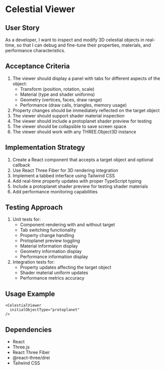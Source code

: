 # Celestial Viewer

## User Story
As a developer, I want to inspect and modify 3D celestial objects in real-time, so that I can debug and fine-tune their properties, materials, and performance characteristics.

## Acceptance Criteria
1. The viewer should display a panel with tabs for different aspects of the object:
   - Transform (position, rotation, scale)
   - Material (type and shader uniforms)
   - Geometry (vertices, faces, draw range)
   - Performance (draw calls, triangles, memory usage)
2. Property changes should be immediately reflected on the target object
3. The viewer should support shader material inspection
4. The viewer should include a protoplanet shader preview for testing
5. The viewer should be collapsible to save screen space
6. The viewer should work with any THREE.Object3D instance

## Implementation Strategy
1. Create a React component that accepts a target object and optional callback
2. Use React Three Fiber for 3D rendering integration
3. Implement a tabbed interface using Tailwind CSS
4. Add real-time property updates with proper TypeScript typing
5. Include a protoplanet shader preview for testing shader materials
6. Add performance monitoring capabilities

## Testing Approach
1. Unit tests for:
   - Component rendering with and without target
   - Tab switching functionality
   - Property change handling
   - Protoplanet preview toggling
   - Material information display
   - Geometry information display
   - Performance information display
2. Integration tests for:
   - Property updates affecting the target object
   - Shader material uniform updates
   - Performance metrics accuracy

## Usage Example
```tsx
<CelestialViewer 
  initialObjectType="protoplanet"
/>
```

## Dependencies
- React
- Three.js
- React Three Fiber
- @react-three/drei
- Tailwind CSS 